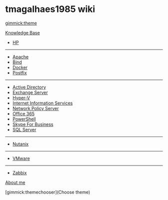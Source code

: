 # tmagalhaes1985 wiki

[gimmick:theme](cosmo)

[Knowledge Base]()
* [HP](pages/kb/hpe.md)
- - - -
* [Apache](pages/kb/linux/apache.md)
* [Bind](pages/kb/linux/bind.md)
* [Docker](pages/kb/linux/docker.md)
* [Postfix](pages/kb/linux/postfix.md)
- - - -
* [Active Directory](pages/kb/microsoft/adds.md)
* [Exchange Server](pages/kb/microsoft/exchange.md)
* [Hyper-V](pages/kb/microsoft/hyperv.md)
* [Internet Information Services](spages/kb/microsoft/iis.md)
* [Network Policy Server](pages/kb/microsoft/nps.md)
* [Office 365](pages/kb/microsoft/o365.md)
* [PowerShell](pages/kb/microsoft/powershell.md)
* [Skype For Business](pages/kb/microsoft/skype.md)
* [SQL Server](pages/kb/microsoft/sql.md)
- - - -
* [Nutanix](pages/kb/nutanix.md)
- - - -
* [VMware](pages/kb/vmware.md)
- - - -
* [Zabbix](pages/kb/zabbix.md)

[About me](pages/about.md)

[gimmick:themechooser](Choose theme)
